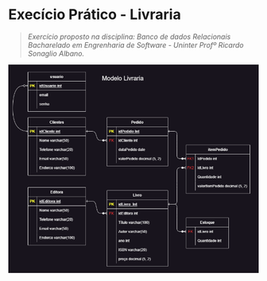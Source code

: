 # Execício Prático - Livraria

> *Exercício proposto na disciplina: Banco de dados Relacionais*
> *Bacharelado em Engrenharia de Software - Uninter*
> *Profº Ricardo Sonaglio Albano.*

![proposta.png](assets%2Fproposta.png)
